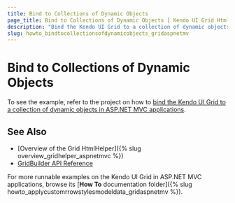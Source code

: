 ```yaml
---
title: Bind to Collections of Dynamic Objects
page_title: Bind to Collections of Dynamic Objects | Kendo UI Grid HtmlHelper
description: "Bind the Kendo UI Grid to a collection of dynamic objects in ASP.NET MVC applications."
slug: howto_bindtocollectionsofdynamicobjects_gridaspnetmv
---
```


# Bind to Collections of Dynamic Objects

To see the example, refer to the project on how to [bind the Kendo UI Grid to a collection of dynamic objects in ASP.NET MVC applications](https://github.com/telerik/ui-for-aspnet-mvc-examples/tree/master/grid/grid-bind-to-collection-dynamic).

## See Also

* [Overview of the Grid HtmlHelper]({% slug overview_gridhelper_aspnetmvc %})
* [GridBuilder API Reference](http://docs.telerik.com/aspnet-mvc/api/Kendo.Mvc.UI.Fluent/GridBuilder)

For more runnable examples on the Kendo UI Grid in ASP.NET MVC applications, browse its [**How To** documentation folder]({% slug howto_applycustomrrowstylesmodeldata_gridaspnetmv %}).
